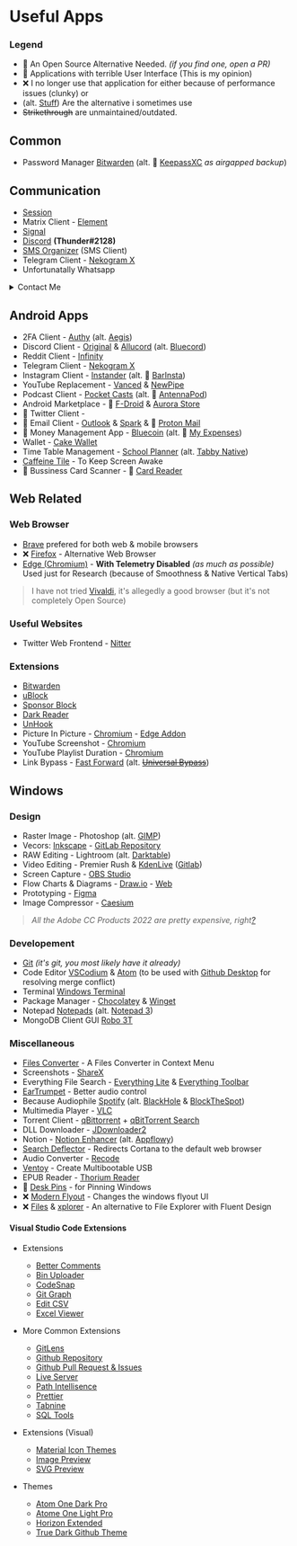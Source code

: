 # Useful Apps


<!-- ## Table of Contents -->

<!-- how the fuck do i add this ? -->
### Legend 

- 🔸 An Open Source Alternative Needed. *(if you find one, open a PR)*
- 💢 Applications with terrible User Interface (This is my opinion)
- ❌ I no longer use that application for either because of performance issues (clunky) or 
- (alt. [Stuff]()) Are the alternative i sometimes use
- ~~Strikethrough~~ are unmaintained/outdated.

## Common

- Password Manager [Bitwarden](https://bitwarden.com/) (alt. 💢 [KeepassXC](https://keepassxc.org/) *as airgapped backup*) 

## Communication

- [Session](https://getsession.org/)
- Matrix Client - [Element](https://element.io/)
- [Signal](https://signal.org/en/)
- [Discord](https://discord.com/) **(Thunder#2128)**
- [SMS Organizer](https://play.google.com/store/apps/details?id=com.microsoft.android.smsorganizer) (SMS Client)
- Telegram Client - [Nekogram X](https://github.com/NekoX-Dev/NekoX)
- Unfortunatally Whatsapp

<details>
    <summary>Contact Me</summary>
    Session ID: Soon™ 
</details>

## Android Apps

- 2FA Client - [Authy](https://authy.com/) (alt. [Aegis](https://github.com/beemdevelopment/Aegis))
- Discord Client - [Original](https://discord.com/download) & [Allucord](https://github.com/Aliucord/Aliucord) (alt. [Bluecord](https://bluesmods.com/bluecord/))
- Reddit Client - [Infinity](https://github.com/Docile-Alligator/Infinity-For-Reddit)
- Telegram Client - [Nekogram X](https://github.com/NekoX-Dev/NekoX)
- Instagram Client - [Instander](https://thedise.me/instander/) (alt. 💢 [BarInsta](https://github.com/PsyGik/barinsta))
- YouTube Replacement - [Vanced](https://vancedapp.com/) & [NewPipe](https://github.com/TeamNewPipe/NewPipe)
- Podcast Client - [Pocket Casts](https://www.pocketcasts.com/) (alt. 💢 [AntennaPod](https://antennapod.org/))
- Android Marketplace - 💢 [F-Droid](https://f-droid.org/) & [Aurora Store](https://gitlab.com/AuroraOSS/AuroraStore)
- 🔸 Twitter Client - 
- 🔸 Email Client - [Outlook](https://play.google.com/store/apps/details?id=com.microsoft.office.outlook) & [Spark](https://sparkmailapp.com/) & 💢 [Proton Mail](https://protonmail.com/)
- 🔸 Money Management App - [Bluecoin](https://www.bluecoinsapp.com/) (alt. 💢 [My Expenses](https://github.com/mtotschnig/MyExpenses))
- Wallet - [Cake Wallet](https://cakewallet.com/)
- Time Table Management - [School Planner](https://play.google.com/store/apps/details?id=daldev.android.gradehelper) (alt. [Tabby Native](https://github.com/KDani-99/tabby-native))
- [Caffeine Tile](https://f-droid.org/en/packages/info.zwanenburg.caffeinetile/) - To Keep Screen Awake
- 🔸 Bussiness Card Scanner - 💢 [Card Reader](https://github.com/gpadmaku1/card-reader)

## Web Related

### Web Browser

- [Brave](https://brave.com/) prefered for both web & mobile browsers
- ❌ [Firefox](https://firefox.com/) - Alternative Web Browser
- [Edge (Chromium)](https://www.microsoft.com/en-us/edge) - **With Telemetry Disabled** *(as much as possible)* Used just for Research (because of Smoothness & Native Vertical Tabs)
> I have not tried [Vivaldi](https://vivaldi.com/), it's allegedly a good browser (but it's not completely Open Source)

### Useful Websites

- Twitter Web Frontend - [Nitter](https://github.com/zedeus/nitter)

### Extensions

- [Bitwarden](https://bitwarden.com/)
- [uBlock](https://github.com/gorhill/uBlock)
- [Sponsor Block](https://github.com/ajayyy/SponsorBlock)
- [Dark Reader](https://darkreader.org/)
- [UnHook](https://unhook.app/)
- Picture In Picture - [Chromium](https://chrome.google.com/webstore/detail/picture-in-picture-extens/hkgfoiooedgoejojocmhlaklaeopbecg?hl=en) - [Edge Addon](https://microsoftedge.microsoft.com/addons/detail/pictureinpicture-everyw/cmnlinjalaieggoebkmamaphjghpafhn)
- YouTube Screenshot - [Chromium](https://chrome.google.com/webstore/detail/dark-reader/eimadpbcbfnmbkopoojfekhnkhdbieeh?hl=en)
- YouTube Playlist Duration - [Chromium](https://chrome.google.com/webstore/detail/youtube-playlist-duration/pijbakhgmhhadeakaocjfockpndcpobk)
- Link Bypass - [Fast Forward](https://github.com/FastForwardTeam/FastForward) (alt. ~~[Universal Bypass](https://github.com/Sainan/Universal-Bypass)~~)

## Windows  

### Design

- Raster Image - Photoshop (alt. [GIMP](https://www.gimp.org/))
- Vecors: [Inkscape](https://inkscape.org/) - [GitLab Repository](https://gitlab.com/inkscape/inkscape)
- RAW Editing - Lightroom (alt. [Darktable](https://www.darktable.org/))
- Video Editing - Premier Rush & [KdenLive](https://kdenlive.org/en/download/) ([Gitlab](https://invent.kde.org/multimedia/kdenlive))
- Screen Capture - [OBS Studio](https://obsproject.com/)
- Flow Charts & Diagrams - [Draw.io](https://github.com/jgraph/drawio) - [Web](https://app.diagrams.net/)
- Prototyping - [Figma](https://www.figma.com/)
- Image Compressor - [Caesium](https://github.com/Lymphatus/caesium-image-compressor)

> *All the Adobe CC Products 2022 are pretty expensive, right[?](https://github.com/ThunderE75/useful-windows-apps/blob/3b6ce09aba9c97dc89c8aaa4e7eacc53bad28722/assets/Adobe-cc-2022.svg)*

### Developement 

- [Git](https://git-scm.com/downloads) *(it's git, you most likely have it already)*
- Code Editor [VSCodium](https://github.com/VSCodium/vscodium) & [Atom](https://github.com/atom/atom) (to be used with [Github Desktop](https://desktop.github.com/) for resolving merge conflict)
- Terminal [Windows Terminal](https://github.com/microsoft/terminal)
- Package Manager - [Chocolatey](https://community.chocolatey.org/) & [Winget](https://github.com/microsoft/winget-cli)
- Notepad [Notepads](https://github.com/JasonStein/Notepads) (alt. [Notepad 3](https://github.com/rizonesoft/Notepad3))
- MongoDB Client GUI [Robo 3T](https://github.com/Studio3T/robomongo)

### Miscellaneous

- [Files Converter](https://file-converter.org/) - A Files Converter in Context Menu
- Screenshots - [ShareX](https://getsharex.com/)
- Everything File Search - [Everything Lite](https://www.voidtools.com/downloads/) & [Everything Toolbar](https://github.com/stnkl/EverythingToolbar)
- [EarTrumpet](https://github.com/File-New-Project/EarTrumpet) - Better audio control
- Because Audiophile [Spotify](https://www.spotify.com/) (alt. [BlackHole](https://github.com/Sangwan5688/BlackHole) & [BlockTheSpot](https://github.com/mrpond/BlockTheSpot))
- Multimedia Player - [VLC](https://www.videolan.org/vlc/)
- Torrent Client - [qBittorrent](https://www.qbittorrent.org/) + [qBitTorrent Search](https://github.com/qbittorrent/search-plugins)
- DLL Downloader - [JDownloader2](https://jdownloader.org/jdownloader2)
- Notion - [Notion Enhancer](https://notion-enhancer.github.io/) (alt. [Appflowy](https://github.com/AppFlowy-IO/appflowy))
- [Search Deflector](https://github.com/spikespaz/search-deflector) - Redirects Cortana to the default web browser
- Audio Converter - [Recode](https://github.com/murgatt/recode-converter)
- [Ventoy](https://github.com/ventoy/Ventoy) - Create Multibootable USB
- EPUB Reader - [Thorium Reader](https://github.com/edrlab/thorium-reader)
- 🔸 [Desk Pins](https://efotinis.neocities.org/deskpins/) - for Pinning Windows
- ❌ [Modern Flyout](https://github.com/ModernFlyouts-Community/ModernFlyouts) - Changes the windows flyout UI
- ❌ [Files](https://github.com/files-community/files/) & [xplorer](https://github.com/kimlimjustin/xplorer) - An alternative to File Explorer with Fluent Design


#### Visual Studio Code Extensions

- Extensions
    - [Better Comments](https://marketplace.visualstudio.com/items?itemName=aaron-bond.better-comments)
    - [Bin Uploader](https://marketplace.visualstudio.com/items?itemName=jacprosser.sourcebinuploader)
    - [CodeSnap](https://marketplace.visualstudio.com/items?itemName=adpyke.codesnap)
    - [Git Graph](https://marketplace.visualstudio.com/items?itemName=mhutchie.git-graph)
    - [Edit CSV](https://marketplace.visualstudio.com/items?itemName=janisdd.vscode-edit-csv)
    - [Excel Viewer](https://marketplace.visualstudio.com/items?itemName=GrapeCity.gc-excelviewer)

- More Common Extensions
    - [GitLens](https://marketplace.visualstudio.com/items?itemName=eamodio.gitlens)
    - [Github Repository](https://marketplace.visualstudio.com/items?itemName=GitHub.remotehub)
    - [Github Pull Request & Issues](https://marketplace.visualstudio.com/items?itemName=GitHub.vscode-pull-request-github)
    - [Live Server](https://marketplace.visualstudio.com/items?itemName=ritwickdey.LiveServer)
    - [Path Intellisence](https://marketplace.visualstudio.com/items?itemName=christian-kohler.path-intellisense)
    - [Prettier](https://marketplace.visualstudio.com/items?itemName=esbenp.prettier-vscode)
    - [Tabnine](https://marketplace.visualstudio.com/items?itemName=TabNine.tabnine-vscode)
    - [SQL Tools](https://marketplace.visualstudio.com/items?itemName=mtxr.sqltools)

- Extensions (Visual)
    - [Material Icon Themes](https://marketplace.visualstudio.com/items?itemName=PKief.material-icon-theme)
    - [Image Preview](https://marketplace.visualstudio.com/items?itemName=kisstkondoros.vscode-gutter-preview)
    - [SVG Preview](https://marketplace.visualstudio.com/items?itemName=SimonSiefke.svg-preview)

- Themes
    - [Atom One Dark Pro](https://marketplace.visualstudio.com/items?itemName=akamud.vscode-theme-onedark)
    - [Atome One Light Pro](https://marketplace.visualstudio.com/items?itemName=akamud.vscode-theme-onelight)
    - [Horizon Extended](https://marketplace.visualstudio.com/items?itemName=LanceWilhelm.horizon-extended)
    - [True Dark Github Theme](https://marketplace.visualstudio.com/items?itemName=MayowaPitan.true-dark-github-theme)
